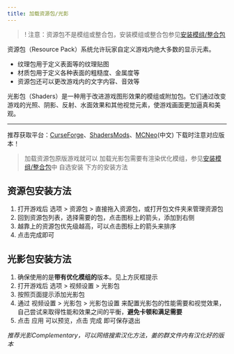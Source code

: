 ```yaml
---
title: 加载资源包/光影
---
```


>! 注意：资源包不是模组或整合包，安装模组或整合包参见[安装模组/整合包](Launcher.html#安装模组\/整合包)

资源包（Resource Pack）系统允许玩家自定义游戏内绝大多数的显示元素。
* 纹理包用于定义表面等的纹理贴图
* 材质包用于定义各种表面的粗糙度、金属度等
* 资源包还可以更改游戏内的文字内容、音效等

光影包（Shaders）是一种用于改进游戏图形效果的模组或附加包。它们通过改变游戏的光照、阴影、反射、水面效果和其他视觉元素，使游戏画面更加逼真和美观。

---

推荐获取平台：[CurseForge](https://www.curseforge.com/minecraft)、[ShadersMods](https://shadersmods.com/)、[MCNeo](https://mcneo.cn/)(中文)
下载时注意对应版本！

> 加载资源包原版游戏就可以
> 加载光影包需要有渲染优化模组，参见[安装模组/整合包](Launcher.html#安装模组\/整合包)中 自选安装 下方的安装方法

## 资源包安装方法

1. 打开游戏后 选项 > 资源包 > 直接拖入资源包，或打开包文件夹来管理资源包
2. 回到资源包列表，选择需要的包，点击图标上的箭头，添加到右侧
3. 越靠上的资源包优先级越高，可以点击图标上的箭头来排序
4. 点击完成即可

## 光影包安装方法

1. 确保使用的是**带有优化模组的**版本。见上方灰框提示
2. 打开游戏后 选项 > 视频设置 > 光影包
3. 按照页面提示添加光影包
4. 通过 视频设置 > 光影包 > 光影包设置 来配置光影包的性能需要和视觉效果，自己尝试来取得性能和效果之间的平衡，**避免卡顿和满足需要**
5. 点击 应用 可以预览，点击 完成 即可保存退出

*推荐光影Complementary，可以网络搜索汉化方法，姜的群文件内有汉化好的版本*